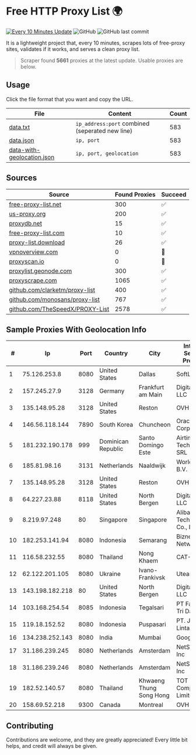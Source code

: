 
# Free HTTP Proxy List 🌍

[![Every 10 Minutes Update](https://github.com/mertguvencli/http-proxy-list/actions/workflows/main.yml/badge.svg?branch=main)](https://github.com/mertguvencli/http-proxy-list/actions/workflows/main.yml)
![GitHub](https://img.shields.io/github/license/mertguvencli/http-proxy-list)
![GitHub last commit](https://img.shields.io/github/last-commit/mertguvencli/http-proxy-list)

It is a lightweight project that, every 10 minutes, scrapes lots of free-proxy sites, validates if it works, and serves a clean proxy list.


> Scraper found **5661** proxies at the latest update. Usable proxies are below.

## Usage

Click the file format that you want and copy the URL.


|File|Content|Count|
|----|-------|-----|
|[data.txt](https://raw.githubusercontent.com/mertguvencli/http-proxy-list/main/proxy-list/data.txt)|`ip_address:port` combined (seperated new line)|583|
|[data.json](https://raw.githubusercontent.com/mertguvencli/http-proxy-list/main/proxy-list/data.json)|`ip, port`|583|
|[data-with-geolocation.json](https://raw.githubusercontent.com/mertguvencli/http-proxy-list/main/proxy-list/data-with-geolocation.json)|`ip, port, geolocation`|583|

## Sources

|Source|Found Proxies|Succeed|
|------|-------------|-------|
|[free-proxy-list.net](https://free-proxy-list.net)|300|✅|
|[us-proxy.org](https://www.us-proxy.org)|200|✅|
|[proxydb.net](http://proxydb.net)|15|✅|
|[free-proxy-list.com](https://free-proxy-list.com/?page=&port=&type%5B%5D=http&type%5B%5D=https&up_time=0&search=Search)|10|✅|
|[proxy-list.download](https://www.proxy-list.download/HTTP)|26|✅|
|[vpnoverview.com](https://vpnoverview.com/privacy/anonymous-browsing/free-proxy-servers)|0|🚫|
|[proxyscan.io](https://www.proxyscan.io)|0|🚫|
|[proxylist.geonode.com](https://proxylist.geonode.com/api/proxy-list?limit=300&page=1&sort_by=lastChecked&sort_type=desc&protocols=http,https)|300|✅|
|[proxyscrape.com](https://api.proxyscrape.com/v2/?request=displayproxies&protocol=http&timeout=10000&country=all&ssl=all&anonymity=all)|1065|✅|
|[github.com/clarketm/proxy-list](https://raw.githubusercontent.com/clarketm/proxy-list/master/proxy-list-raw.txt)|400|✅|
|[github.com/monosans/proxy-list](https://raw.githubusercontent.com/monosans/proxy-list/main/proxies/http.txt)|767|✅|
|[github.com/TheSpeedX/PROXY-List](https://raw.githubusercontent.com/TheSpeedX/PROXY-List/master/http.txt)|2578|✅|


## Sample Proxies With Geolocation Info

|#|Ip|Port|Country|City|Internet Service Provider|
|-|--|----|-------|----|-------------------------|
|1|75.126.253.8|8080|United States|Dallas|SoftLayer|
|2|157.245.27.9|3128|Germany|Frankfurt am Main|DigitalOcean, LLC|
|3|135.148.95.28|3128|United States|Reston|OVH SAS|
|4|146.56.118.144|7890|South Korea|Chuncheon|Oracle Corporation|
|5|181.232.190.178|999|Dominican Republic|Santo Domingo Este|Airtime Technology SRL|
|6|185.81.98.16|3131|Netherlands|Naaldwijk|WorldStream B.V.|
|7|135.148.95.28|3128|United States|Reston|OVH SAS|
|8|64.227.23.88|8118|United States|North Bergen|DigitalOcean, LLC|
|9|8.219.97.248|80|Singapore|Singapore|Alibaba (US) Technology Co., Ltd.|
|10|182.253.141.94|8080|Indonesia|Semarang|Biznet Networks|
|11|116.58.232.55|8080|Thailand|Nong Khaem|CAT-BB|
|12|62.122.201.105|8080|Ukraine|Ivano-Frankivsk|Uteam LTD|
|13|143.198.182.218|80|United States|North Bergen|DigitalOcean, LLC|
|14|103.168.254.54|8085|Indonesia|Tegalsari|PT Fahasa Tri Data|
|15|119.18.152.52|8080|Indonesia|Puspasari|PT. Jala Lintas Media|
|16|134.238.252.143|8080|India|Mumbai|Google LLC|
|17|31.186.239.245|8080|Netherlands|Amsterdam|NetSkope Inc|
|18|31.186.239.246|8080|Netherlands|Amsterdam|NetSkope Inc|
|19|182.52.140.57|8080|Thailand|Khwaeng Thung Song Hong|TOT Public Company Limited|
|20|158.69.52.218|9300|Canada|Montreal|OVH SAS|



## Contributing

Contributions are welcome, and they are greatly appreciated! Every
little bit helps, and credit will always be given.


